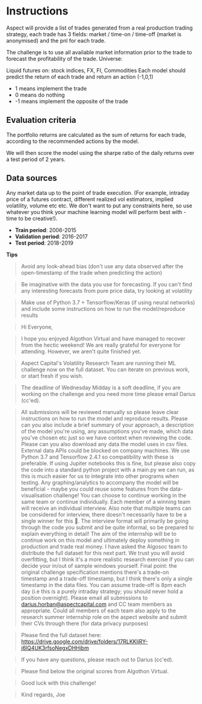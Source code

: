 # Instructions

Aspect will provide a list of trades generated from a real production trading strategy, each trade has 3 fields: market / time-on / time-off (market is anonymised) and the pnl for each trade.

The challenge is to use all available market information prior to the trade to forecast the profitability of the trade.
Universe:

Liquid futures on: stock indices, FX, FI, Commodities
Each model should predict the return of each trade and return an action (-1,0,1)

+ 1 means implement the trade
+ 0 means do nothing
+ -1 means implement the opposite of the trade

## Evaluation criteria

The portfolio returns are calculated as the sum of returns for each trade, according to the recommended actions by the model.

We will then score the model using the sharpe ratio of the daily returns over a test period of 2 years.

## Data sources

Any market data up to the point of trade execution. (For example, intraday price of a futures contract, different realized vol estimators, implied volatility, volume etc etc. We don't want to put any constraints here, so use whatever you think your machine learning model will perform best with - time to be creative!).

+ **Train period**: 2006-2015 
+ **Validation period**: 2016-2017 
+ **Test period**: 2018-2019

**Tips**

> Avoid any look-ahead bias (don't use any data observed after the open-timestamp of the trade when predicting the action)

> Be imaginative with the data you use for forecasting. If you can't find any interesting forecasts from pure price data, try looking at volatility

> Make use of Python 3.7 + Tensorflow/Keras (if using neural networks) and include some instructions on how to run the model/reproduce results


>Hi Everyone,

> I hope you enjoyed Algothon Virtual and have managed to recover from the hectic weekend! We are really grateful for everyone for attending. However, we aren't quite finished yet.

> Aspect Capital's Volatility Research Team are running their ML challenge now on the full dataset. You can iterate on previous work, or start fresh if you wish.

> The deadline of Wednesday Midday is a soft deadline, if you are working on the challenge and you need more time please email Darius (cc'ed).

> All submissions will be reviewed manually so please leave clear instructions on how to run the model and reproduce results.
> Please can you also include a brief summary of your approach, a description of the model you're using, any assumptions you've made, which data
you've chosen etc just so we have context when reviewing the code.
> Please can you also download any data the model uses in csv files. External data APIs could be blocked on company machines.
> We use Python 3.7 and Tensorflow 2.4.1 so compatibility with these is preferable.
> If using Jupiter notebooks this is fine, but please also copy the code into a standard python project with a main.py we can run,
as this is much easier for us to integrate into other programs when testing.
> Any graphing/analytics to accompany the model will be beneficial - maybe you could reuse some features from the data-visualisation challenge!
> You can choose to continue working in the same team or continue individually. Each member of a winning team will receive an individual interview.
> Also note that multiple teams can be considered for interview, there doesn't necessarily have to be a single winner for this 🙂.
> The interview format will primarily be going through the code you submit and be quite informal, so be prepared to explain everything in detail!
> The aim of the internship will be to continue work on this model and ultimately deploy something in production and trade real money.
> I have asked the Algosoc team to distribute the full dataset for this next part. We trust you will avoid overfitting, but I think it's a more realistic research
exercise if you can decide your in/out of sample windows yourself.
> Final point: the original challenge specification mentions there's a trade-on timestamp and a trade-off timestamp, but I think there's only a single timestamp in the data files.
You can assume trade-off is 8pm each day (i.e this is a purely intraday strategy; you should never hold a position overnight).
> Please email all submissions to darius.horban@aspectcapital.com and CC team members as appropriate. Could all members of each team also apply to the research summer internship role on the aspect website and submit their CVs through there (for data privacy purposes)

> Please find the full dataset here: https://drive.google.com/drive/folders/17RLKKliRY-j6lQ4UK3rfsoNegxDHHibm

> If you have any questions, please reach out to Darius (cc'ed).

> Please find below the original scores from Algothon Virtual.

> Good luck with this challenge!

> Kind regards,
> Joe